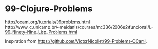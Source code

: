 99-Clojure-Problems
===================

http://ocaml.org/tutorials/99problems.html
http://www.ic.unicamp.br/~meidanis/courses/mc336/2006s2/funcional/L-99_Ninety-Nine_Lisp_Problems.html

Inspiration from https://github.com/VictorNicollet/99-Problems-OCaml.
